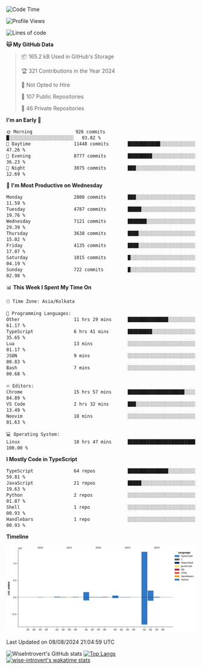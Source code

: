 <!--START_SECTION:waka-->
![Code Time](http://img.shields.io/badge/Code%20Time-1%2C506%20hrs%2014%20mins-blue)

![Profile Views](http://img.shields.io/badge/Profile%20Views-14-blue)

![Lines of code](https://img.shields.io/badge/From%20Hello%20World%20I%27ve%20Written-18.2%20million%20lines%20of%20code-blue)

**🐱 My GitHub Data** 

> 📦 165.2 kB Used in GitHub's Storage 
 > 
> 🏆 321 Contributions in the Year 2024
 > 
> 🚫 Not Opted to Hire
 > 
> 📜 107 Public Repositories 
 > 
> 🔑 46 Private Repositories 
 > 
**I'm an Early 🐤** 

```text
🌞 Morning                926 commits         █░░░░░░░░░░░░░░░░░░░░░░░░   03.82 % 
🌆 Daytime                11448 commits       ████████████░░░░░░░░░░░░░   47.26 % 
🌃 Evening                8777 commits        █████████░░░░░░░░░░░░░░░░   36.23 % 
🌙 Night                  3075 commits        ███░░░░░░░░░░░░░░░░░░░░░░   12.69 % 
```
📅 **I'm Most Productive on Wednesday** 

```text
Monday                   2808 commits        ███░░░░░░░░░░░░░░░░░░░░░░   11.59 % 
Tuesday                  4787 commits        █████░░░░░░░░░░░░░░░░░░░░   19.76 % 
Wednesday                7121 commits        ███████░░░░░░░░░░░░░░░░░░   29.39 % 
Thursday                 3638 commits        ████░░░░░░░░░░░░░░░░░░░░░   15.02 % 
Friday                   4135 commits        ████░░░░░░░░░░░░░░░░░░░░░   17.07 % 
Saturday                 1015 commits        █░░░░░░░░░░░░░░░░░░░░░░░░   04.19 % 
Sunday                   722 commits         █░░░░░░░░░░░░░░░░░░░░░░░░   02.98 % 
```


📊 **This Week I Spent My Time On** 

```text
🕑︎ Time Zone: Asia/Kolkata

💬 Programming Languages: 
Other                    11 hrs 29 mins      ███████████████░░░░░░░░░░   61.17 % 
TypeScript               6 hrs 41 mins       █████████░░░░░░░░░░░░░░░░   35.65 % 
Lua                      13 mins             ░░░░░░░░░░░░░░░░░░░░░░░░░   01.17 % 
JSON                     9 mins              ░░░░░░░░░░░░░░░░░░░░░░░░░   00.83 % 
Bash                     7 mins              ░░░░░░░░░░░░░░░░░░░░░░░░░   00.68 % 

🔥 Editors: 
Chrome                   15 hrs 57 mins      █████████████████████░░░░   84.89 % 
VS Code                  2 hrs 32 mins       ███░░░░░░░░░░░░░░░░░░░░░░   13.49 % 
Neovim                   18 mins             ░░░░░░░░░░░░░░░░░░░░░░░░░   01.63 % 

💻 Operating System: 
Linux                    18 hrs 47 mins      █████████████████████████   100.00 % 
```

**I Mostly Code in TypeScript** 

```text
TypeScript               64 repos            ███████████████░░░░░░░░░░   59.81 % 
JavaScript               21 repos            █████░░░░░░░░░░░░░░░░░░░░   19.63 % 
Python                   2 repos             ░░░░░░░░░░░░░░░░░░░░░░░░░   01.87 % 
Shell                    1 repo              ░░░░░░░░░░░░░░░░░░░░░░░░░   00.93 % 
Handlebars               1 repo              ░░░░░░░░░░░░░░░░░░░░░░░░░   00.93 % 
```



**Timeline**

![Lines of Code chart](https://raw.githubusercontent.com/wise-introvert/wise-introvert/master/assets/bar_graph.png)


 Last Updated on 08/08/2024 21:04:59 UTC
<!--END_SECTION:waka-->

![WiseIntrovert's GitHub stats](https://github-readme-stats.vercel.app/api?username=wise-introvert&count_private=true&show_icons=true)
[![Top Langs](https://github-readme-stats.vercel.app/api/top-langs/?username=wise-introvert&langs_count=10)](https://github.com/anuraghazra/github-readme-stats)
[![wise-introvert's wakatime stats](https://github-readme-stats.vercel.app/api/wakatime?username=wiseintrovert)](https://github.com/anuraghazra/github-readme-stats)
